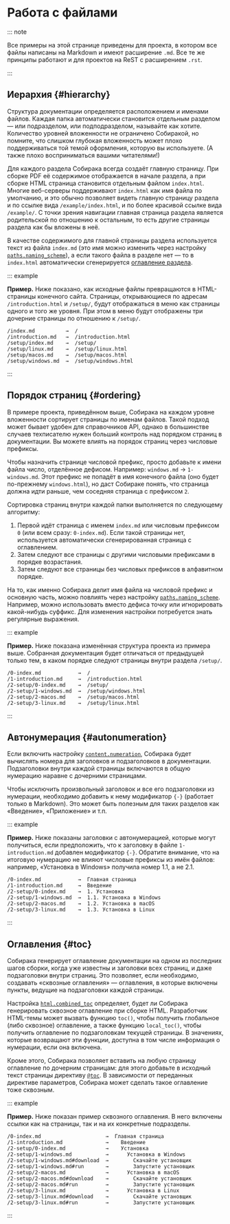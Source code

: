 # Работа с файлами

::: note

Все примеры на этой странице приведены для проекта, в котором все файлы написаны на Markdown и имеют расширение `.md`. Все те же принципы работают и для проектов на ReST с расширением `.rst`.

:::

## Иерархия {#hierarchy}

Структура документации определяется расположением и именами файлов. Каждая папка автоматически становится отдельным разделом — или подразделом, или подподразделом, называйте как хотите. Количество уровней вложенности не ограничено Собиракой, но помните, что слишком глубокая вложенность может плохо поддерживаться той темой оформления, которую вы используете. (А также плохо восприниматься вашими читателями!)

Для каждого раздела Собирака всегда создаёт главную страницу. При сборке PDF её содержимое отображается в начале раздела, а при сборке HTML страница становится отдельным файлом `index.html`. Многие веб-серверы поддерживают `index.html` как имя файла по умолчанию, и это обычно позволяет видеть главную страницу раздела и по ссылке вида `/example/index.html`, и по более красивой ссылке вида `/example/`. С точки зрения навигации главная страница раздела является родительской по отношению к остальным, то есть другие страницы раздела как бы вложены в неё.

В качестве содержимого для главной страницы раздела используется текст из файла `index.md` (это имя можно изменить через настройку [`paths.naming_scheme`](../5-reference/1-configuration.md#volume.paths.naming_scheme)), а если такого файла в разделе нет — то в `index.html` автоматически сгенерируется [оглавление раздела](#toc).

::: example

**Пример.** Ниже показано, как исходные файлы превращаются в HTML-страницы конечного сайта. Страницы, открывающиеся по адресам `/introduction.html` и `/setup/`, будут отображаться в меню как страницы одного и того же уровня. При этом в меню будут отображены три дочерние страницы по отношению к `/setup/`.

```
/index.md          →  /
/introduction.md   →  /introduction.html
/setup/index.md    →  /setup/
/setup/linux.md    →  /setup/linux.html
/setup/macos.md    →  /setup/macos.html
/setup/windows.md  →  /setup/windows.html
```

:::

## Порядок страниц {#ordering}

В примере проекта, приведённом выше, Собирака на каждом уровне вложенности сортирует страницы по именам файлов. Такой подход может бывает удобен для справочников API, однако в большинстве случаев техписателю нужен больший контроль над порядком страниц в документации. Вы можете влиять на порядок страниц через числовые префиксы.

Чтобы назначить странице числовой префикс, просто добавьте к имени файла число, отделённое дефисом. Например: `windows.md` → `1-windows.md`. Этот префикс не попадёт в имя конечного файла (оно будет по-прежнему `windows.html`), но даст Собираке понять, что страница должна идти раньше, чем соседняя страница с префиксом `2`.

Сортировка страниц внутри каждой папки выполняется по следующему алгоритму:

1. Первой идёт страница с именем `index.md` или числовым префиксом `0` (или всем сразу: `0-index.md`). Если такой страницы нет, используется автоматически сгенерированная страница с оглавлением.
2. Затем следуют все страницы с другими числовыми префиксами в порядке возрастания.
3. Затем следуют все страницы без числовых префиксов в алфавитном порядке.

На то, как именно Собирака делит имя файла на числовой префикс и основную часть, можно повлиять через настройку [`paths.naming_scheme`](../5-reference/1-configuration.md#volume.paths.naming_scheme). Например, можно использовать вместо дефиса точку или игнорировать какой-нибудь суффикс. Для изменения настройки потребуется знать регулярные выражения.

::: example

**Пример.** Ниже показана изменённая структура проекта из примера выше. Собранная документация будет отличаться от предыдущей только тем, в каком порядке следуют страницы внутри раздела `/setup/`.

```
/0-index.md            →  /
/1-introduction.md     →  /introduction.html
/2-setup/0-index.md    →  /setup/
/2-setup/1-windows.md  →  /setup/windows.html
/2-setup/2-macos.md    →  /setup/macos.html
/2-setup/3-linux.md    →  /setup/linux.html
```

:::

## Автонумерация {#autonumeration}

Если включить настройку [`content.numeration`](../5-reference/1-configuration.md#volume.content.numeration), Собирака будет вычислять номера для заголовков и подзаголовков в документации. Подзаголовки внутри каждой страницы включаются в общую нумерацию наравне с дочерними страницами.

Чтобы исключить произвольный заголовок и все его подзаголовки из нумерации, необходимо добавить к нему модификатор `{-}` (работает только в Markdown). Это может быть полезным для таких разделов как «Введение», «Приложение» и т.п.

::: example

**Пример.** Ниже показаны заголовки с автонумерацией, которые могут получиться, если предположить, что к заголовку в файле `1-introduction.md` добавлен модификатор `{-}`. Обратите внимание, что на итоговую нумерацию не влияют числовые префиксы из имён файлов: например, «Установка в Windows» получила номер 1.1, а не 2.1.

```
/0-index.md            →  Главная страница
/1-introduction.md     →  Введение
/2-setup/0-index.md    →  1. Установка
/2-setup/1-windows.md  →  1.1. Установка в Windows
/2-setup/2-macos.md    →  1.2. Установка в macOS
/2-setup/3-linux.md    →  1.3. Установка в Linux
```

:::

## Оглавления {#toc}

Собирака генерирует оглавление документации на одном из последних шагов сборки, когда уже известны и заголовки всех страниц, и даже подзаголовки внутри страниц. Это позволяет, если необходимо, создавать «сквозные оглавления» — оглавления, в которые включены пункты, ведущие на подзаголовки каждой страницы.

Настройка [`html.combined_toc`](../5-reference/1-configuration.md#volume.html.combined_toc) определяет, будет ли Собирака генерировать сквозное оглавление при сборке HTML. Разработчик HTML-темы может вызвать функцию `toc()`, чтобы получить глобальное (либо сквозное) оглавление, а также функцию `local_toc()`, чтобы получить оглавление по подзаголовкам текущей страницы. В значениях, которые возвращают эти функции, доступна в том числе информация о нумерации, если она включена.

Кроме этого, Собирака позволяет вставить на любую страницу оглавление по дочерним страницам: для этого добавьте в исходный текст страницы директиву [`@toc`](../2-syntax/3-directives.md#toc). В зависимости от переданных директиве параметров, Собирака может сделать такое оглавление тоже сквозным.

::: example

**Пример.** Ниже показан пример сквозного оглавления. В него включены ссылки как на страницы, так и на их конкретные подразделы.

```
/0-index.md                     →  Главная страница
/1-introduction.md              →    Введение
/2-setup/0-index.md             →    Установка
/2-setup/1-windows.md           →      Установка в Windows
/2-setup/1-windows.md#download  →        Скачайте установщик
/2-setup/1-windows.md#run       →        Запустите установщик
/2-setup/2-macos.md             →      Установка в macOS
/2-setup/2-macos.md#download    →        Скачайте установщик
/2-setup/2-macos.md#run         →        Запустите установщик
/2-setup/3-linux.md             →      Установка в Linux
/2-setup/3-linux.md#download    →        Скачайте установщик
/2-setup/3-linux.md#run         →        Запустите установщик
```

:::
